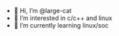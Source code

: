 - 👋 Hi, I’m @large-cat
- 👀 I’m interested in c/c++ and linux
- 🌱 I’m currently learning linux/soc

<!---
large-cat/large-cat is a ✨ special ✨ repository because its `README.md` (this file) appears on your GitHub profile.
You can click the Preview link to take a look at your changes.
--->
